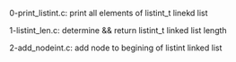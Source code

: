 0-print_listint.c:
    print all elements of listint_t linekd list

1-listint_len.c:
    determine && return listint_t linked list length

2-add_nodeint.c:
    add node to begining of listint linked list

